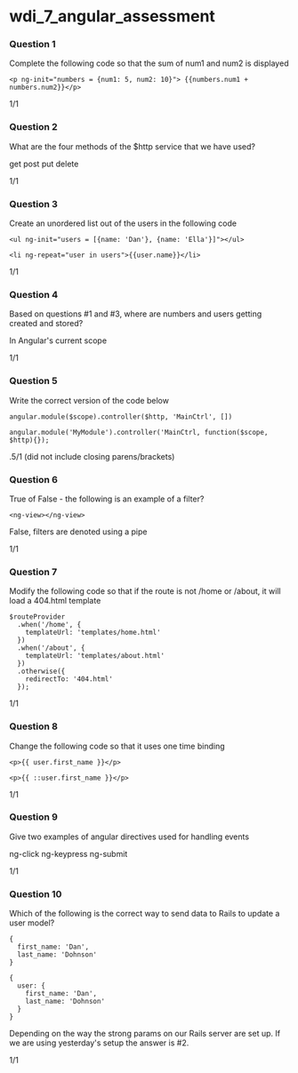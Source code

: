 wdi_7_angular_assessment
========================

### Question 1

Complete the following code so that the sum of num1 and num2 is displayed

`<p ng-init="numbers = {num1: 5, num2: 10}"> {{numbers.num1 + numbers.num2}}</p>`

1/1

### Question 2

What are the four methods of the $http service that we have used?

get
post
put
delete

1/1

### Question 3

Create an unordered list out of the users in the following code

`<ul ng-init="users = [{name: 'Dan'}, {name: 'Ella'}]"></ul>`

`<li ng-repeat="user in users">{{user.name}}</li>`

1/1

### Question 4

Based on questions #1 and #3, where are numbers and users getting created and stored?

In Angular's current scope

1/1

### Question 5

Write the correct version of the code below

`angular.module($scope).controller($http, 'MainCtrl', [])`

`angular.module('MyModule').controller('MainCtrl, function($scope, $http){});`

.5/1 (did not include closing parens/brackets)

### Question 6

True of False - the following is an example of a filter?

`<ng-view></ng-view>`

False, filters are denoted using a pipe

1/1

### Question 7

Modify the following code so that if the route is not /home or /about, it will load a 404.html template

```
$routeProvider
  .when('/home', {
    templateUrl: 'templates/home.html'
  })
  .when('/about', {
    templateUrl: 'templates/about.html'
  })
  .otherwise({
    redirectTo: '404.html'
  });
```

1/1

### Question 8

Change the following code so that it uses one time binding

`<p>{{ user.first_name }}</p>`

`<p>{{ ::user.first_name }}</p>`

1/1

### Question 9

Give two examples of angular directives used for handling events

ng-click
ng-keypress
ng-submit

1/1

### Question 10

Which of the following is the correct way to send data to Rails to update a user model?

```
{
  first_name: 'Dan',
  last_name: 'Dohnson'
}
```

```
{
  user: {
    first_name: 'Dan',
    last_name: 'Dohnson'
  }
}
```

Depending on the way the strong params on our Rails server are set up. If we are using yesterday's setup the answer is #2.

1/1

